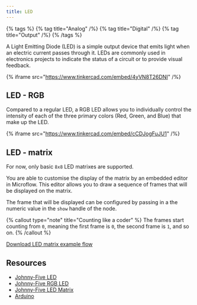 ```yaml
---
title: LED
---
```


{% tags %}
{% tag title="Analog" /%}
{% tag title="Digital" /%}
{% tag title="Output" /%}
{% /tags %}

A Light Emitting Diode (LED) is a simple output device that emits light when an electric current passes through it.
LEDs are commonly used in electronics projects to indicate the status of a circuit or to provide visual feedback.

{% iframe src="https://www.tinkercad.com/embed/4yVN8T26DNI" /%}

## LED - RGB

Compared to a regular LED, a RGB LED allows you to individually control the intensity of each of the three primary colors (Red, Green, and Blue) that make up the LED.

{% iframe src="https://www.tinkercad.com/embed/cCDJogFuJU1" /%}

## LED - matrix
For now, only basic `8x8` LED matrixes are supported.

You are able to customise the display of the matrix by an embedded editor in Microflow. This editor allows you to draw a sequence of frames that will be displayed on the matrix.

The frame that will be displayed can be configured by passing in a the numeric value in the `show` handle of the node.

{% callout type="note" title="Counting like a coder" %}
The frames start counting from `0`, meaning the first frame is `0`, the second frame is `1`, and so on.
{% /callout %}

[Download LED matrix example flow](/flow-examples/led_matrix.microflow)

## Resources

- [Johnny-Five LED](https://johnny-five.io/api/led/)
- [Johnny-Five RGB LED](https://johnny-five.io/api/led.rgb/)
- [Johnny-Five LED Matrix](https://johnny-five.io/api/led.matrix/)
- [Arduino](https://docs.arduino.cc/built-in-examples/basics/Blink/)
